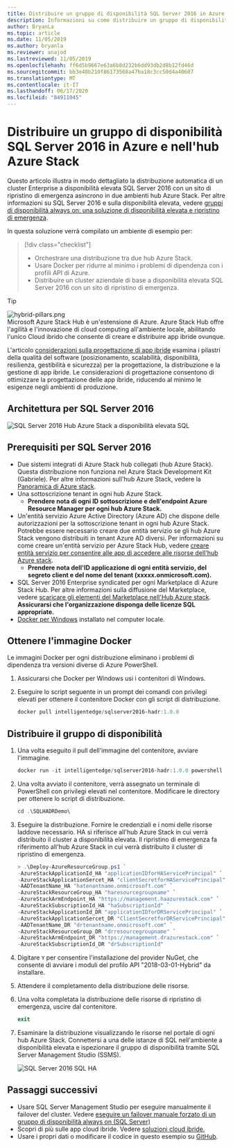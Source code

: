 ```yaml
---
title: Distribuire un gruppo di disponibilità SQL Server 2016 in Azure e nell'hub Azure Stack
description: Informazioni su come distribuire un gruppo di disponibilità SQL Server 2016 in Azure e Azure Stack Hub.
author: BryanLa
ms.topic: article
ms.date: 11/05/2019
ms.author: bryanla
ms.reviewer: anajod
ms.lastreviewed: 11/05/2019
ms.openlocfilehash: ff6d5b9667e63a6b8d232b6dd93db2d8b12fd46d
ms.sourcegitcommit: bb3e40b210f86173568a47ba18c3cc50d4a40607
ms.translationtype: MT
ms.contentlocale: it-IT
ms.lasthandoff: 06/17/2020
ms.locfileid: "84911045"
---
```

# <a name="deploy-a-sql-server-2016-availability-group-to-azure-and-azure-stack-hub"></a>Distribuire un gruppo di disponibilità SQL Server 2016 in Azure e nell'hub Azure Stack

Questo articolo illustra in modo dettagliato la distribuzione automatica di un cluster Enterprise a disponibilità elevata SQL Server 2016 con un sito di ripristino di emergenza asincrono in due ambienti hub Azure Stack. Per altre informazioni su SQL Server 2016 e sulla disponibilità elevata, vedere [gruppi di disponibilità always on: una soluzione di disponibilità elevata e ripristino di emergenza](https://docs.microsoft.com/sql/database-engine/availability-groups/windows/always-on-availability-groups-sql-server?view=sql-server-2016).

In questa soluzione verrà compilato un ambiente di esempio per:

> [!div class="checklist"]
> - Orchestrare una distribuzione tra due hub Azure Stack.
> - Usare Docker per ridurre al minimo i problemi di dipendenza con i profili API di Azure.
> - Distribuire un cluster aziendale di base a disponibilità elevata SQL Server 2016 con un sito di ripristino di emergenza.

> [!Tip]  
> ![hybrid-pillars.png](./media/solution-deployment-guide-cross-cloud-scaling/hybrid-pillars.png)  
> Microsoft Azure Stack Hub è un'estensione di Azure. Azure Stack Hub offre l'agilità e l'innovazione di cloud computing all'ambiente locale, abilitando l'unico Cloud ibrido che consente di creare e distribuire app ibride ovunque.  
> 
> L'articolo [considerazioni sulla progettazione di app ibride](overview-app-design-considerations.md) esamina i pilastri della qualità del software (posizionamento, scalabilità, disponibilità, resilienza, gestibilità e sicurezza) per la progettazione, la distribuzione e la gestione di app ibride. Le considerazioni di progettazione consentono di ottimizzare la progettazione delle app ibride, riducendo al minimo le esigenze negli ambienti di produzione.

## <a name="architecture-for-sql-server-2016"></a>Architettura per SQL Server 2016

![SQL Server 2016 Hub Azure Stack a disponibilità elevata SQL](media/solution-deployment-guide-sql-ha/image1.png)

## <a name="prerequisites-for-sql-server-2016"></a>Prerequisiti per SQL Server 2016

- Due sistemi integrati di Azure Stack hub collegati (hub Azure Stack). Questa distribuzione non funziona nel Azure Stack Development Kit (Gabriele). Per altre informazioni sull'hub Azure Stack, vedere la [Panoramica di Azure stack](https://azure.microsoft.com/overview/azure-stack/).
- Una sottoscrizione tenant in ogni hub Azure Stack.
  - **Prendere nota di ogni ID sottoscrizione e dell'endpoint Azure Resource Manager per ogni hub Azure Stack.**
- Un'entità servizio Azure Active Directory (Azure AD) che dispone delle autorizzazioni per la sottoscrizione tenant in ogni hub Azure Stack. Potrebbe essere necessario creare due entità servizio se gli hub Azure Stack vengono distribuiti in tenant Azure AD diversi. Per informazioni su come creare un'entità servizio per Azure Stack Hub, vedere [creare entità servizio per consentire alle app di accedere alle risorse dell'hub Azure stack](https://docs.microsoft.com/azure-stack/user/azure-stack-create-service-principals).
  - **Prendere nota dell'ID applicazione di ogni entità servizio, del segreto client e del nome del tenant (xxxxx.onmicrosoft.com).**
- SQL Server 2016 Enterprise syndicated per ogni Marketplace di Azure Stack Hub. Per altre informazioni sulla diffusione del Marketplace, vedere [scaricare gli elementi del Marketplace nell'Hub Azure stack](https://docs.microsoft.com/azure-stack/operator/azure-stack-download-azure-marketplace-item).
    **Assicurarsi che l'organizzazione disponga delle licenze SQL appropriate.**
- [Docker per Windows](https://docs.docker.com/docker-for-windows/) installato nel computer locale.

## <a name="get-the-docker-image"></a>Ottenere l'immagine Docker

Le immagini Docker per ogni distribuzione eliminano i problemi di dipendenza tra versioni diverse di Azure PowerShell.

1. Assicurarsi che Docker per Windows usi i contenitori di Windows.
2. Eseguire lo script seguente in un prompt dei comandi con privilegi elevati per ottenere il contenitore Docker con gli script di distribuzione.

    ```powershell  
    docker pull intelligentedge/sqlserver2016-hadr:1.0.0
    ```

## <a name="deploy-the-availability-group"></a>Distribuire il gruppo di disponibilità

1. Una volta eseguito il pull dell'immagine del contenitore, avviare l'immagine.

      ```powershell  
      docker run -it intelligentedge/sqlserver2016-hadr:1.0.0 powershell
      ```

2. Una volta avviato il contenitore, verrà assegnato un terminale di PowerShell con privilegi elevati nel contenitore. Modificare le directory per ottenere lo script di distribuzione.

      ```powershell  
      cd .\SQLHADRDemo\
      ```

3. Eseguire la distribuzione. Fornire le credenziali e i nomi delle risorse laddove necessario. HA si riferisce all'hub Azure Stack in cui verrà distribuito il cluster a disponibilità elevata. Il ripristino di emergenza fa riferimento all'hub Azure Stack in cui verrà distribuito il cluster di ripristino di emergenza.

      ```powershell
      > .\Deploy-AzureResourceGroup.ps1 `
      -AzureStackApplicationId_HA "applicationIDforHAServicePrincipal" `
      -AzureStackApplicationSercet_HA "clientSecretforHAServicePrincipal" `
      -AADTenantName_HA "hatenantname.onmicrosoft.com" `
      -AzureStackResourceGroup_HA "haresourcegroupname" `
      -AzureStackArmEndpoint_HA "https://management.haazurestack.com" `
      -AzureStackSubscriptionId_HA "haSubscriptionId" `
      -AzureStackApplicationId_DR "applicationIDforDRServicePrincipal" `
      -AzureStackApplicationSercet_DR "ClientSecretforDRServicePrincipal" `
      -AADTenantName_DR "drtenantname.onmicrosoft.com" `
      -AzureStackResourceGroup_DR "drresourcegroupname" `
      -AzureStackArmEndpoint_DR "https://management.drazurestack.com" `
      -AzureStackSubscriptionId_DR "drSubscriptionId"
      ```

4. Digitare `Y` per consentire l'installazione del provider NuGet, che consente di avviare i moduli del profilo API "2018-03-01-Hybrid" da installare.

5. Attendere il completamento della distribuzione delle risorse.

6. Una volta completata la distribuzione delle risorse di ripristino di emergenza, uscire dal contenitore.

      ```powershell
      exit
      ```

7. Esaminare la distribuzione visualizzando le risorse nel portale di ogni hub Azure Stack. Connettersi a una delle istanze di SQL nell'ambiente a disponibilità elevata e ispezionare il gruppo di disponibilità tramite SQL Server Management Studio (SSMS).

    ![SQL Server 2016 SQL HA](media/solution-deployment-guide-sql-ha/image2.png)

## <a name="next-steps"></a>Passaggi successivi

- Usare SQL Server Management Studio per eseguire manualmente il failover del cluster. Vedere [eseguire un failover manuale forzato di un gruppo di disponibilità always on (SQL Server)](https://docs.microsoft.com/sql/database-engine/availability-groups/windows/perform-a-forced-manual-failover-of-an-availability-group-sql-server?view=sql-server-2017)
- Scopri di più sulle app cloud ibride. Vedere [soluzioni cloud ibride.](https://aka.ms/azsdevtutorials)
- Usare i propri dati o modificare il codice in questo esempio su [GitHub](https://github.com/Azure-Samples/azure-intelligent-edge-patterns).
